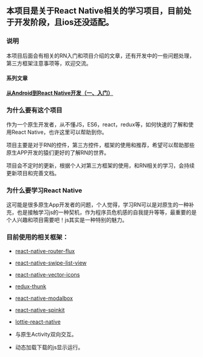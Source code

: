 ## 本项目是关于React Native相关的学习项目，目前处于开发阶段，且ios还没适配。

### 说明
本项目后面会有相关的RN入门和项目介绍的文章，还有开发中的一些问题处理，第三方框架注意事项等，欢迎交流。

#### 系列文章
**[从Android到React Native开发（一、入门）](http://www.jianshu.com/p/97692b1c451d)**

### 为什么要有这个项目
作为一个原生开发者，从不懂JS，ES6，react，redux等，如何快速的了解和使用React Native，也许这里可以帮助到你。

项目主要是对于RN的控件，第三方控件，框架的使用和推荐，希望可以帮助那些原生APP开发的猿们更好的了解RN的世界。

项目会不定时的更新，根据个人对第三方框架的使用，和RN相关的学习，会持续更新项目和完善文档。

### 为什么要学习React Native

这可能是很多原生App开发者的问题，个人觉得，学习RN可以是对原生的一种补充，也是接触学习js的一种契机，作为程序员危机感的自我提升等等，最重要的是个人兴趣和项目需要吧！js其实是一种特别的魅力。

### 目前使用的相关框架：

* [react-native-router-flux](https://github.com/aksonov/react-native-router-flux)
* [react-native-swipe-list-view](https://github.com/jemise111/react-native-swipe-list-view)
* [react-native-vector-icons](https://github.com/oblador/react-native-vector-icons)
* [redux-thunk](https://github.com/gaearon/redux-thunk)
* [react-native-modalbox](https://github.com/maxs15/react-native-modalbox)
* [react-native-spinkit](https://github.com/maxs15/react-native-spinkit)
* [lottie-react-native](https://github.com/airbnb/lottie-react-native)


* 与原生Activity双向交互。
* 动态加载下载的js显示运行。
